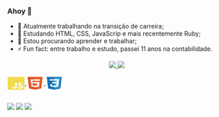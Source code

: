 ### Ahoy 👋

- 🔭 Atualmente trabalhando na transição de carreira;
- 🌱 Estudando HTML, CSS, JavaScrip e mais recentemente Ruby; 
- 🤔 Estou procurando aprender e trabalhar;
- ⚡ Fun fact: entre trabalho e estudo, passei 11 anos na contabilidade.

<div align="center">
  <a href="https://github.com/pauloafonsodev">
  <img height="157em" src="https://github-readme-stats.vercel.app/api?username=pauloafonsodev&show_icons=true&theme=swift&include_all_commits=true&count_private=true"/>
  <img height="156em" src="https://github-readme-stats.vercel.app/api/top-langs/?username=pauloafonsodev&layout=compact&langs_count=7&theme=swift"/>
</div>
<div style="display: inline_block"><br>
  <img align="center" alt="Rafa-Js" height="30" width="40" src="https://raw.githubusercontent.com/devicons/devicon/master/icons/javascript/javascript-plain.svg">
  <img align="center" alt="Rafa-HTML" height="30" width="40" src="https://raw.githubusercontent.com/devicons/devicon/master/icons/html5/html5-original.svg">
  <img align="center" alt="Rafa-CSS" height="30" width="40" src="https://raw.githubusercontent.com/devicons/devicon/master/icons/css3/css3-original.svg">
</div>
   
  ##
 
<div> 
  <a href="https://instagram.com/_paulonovaes" target="_blank"><img src="https://img.shields.io/badge/-Instagram-%23E4405F?style=for-the-badge&logo=instagram&logoColor=white" target="_blank"></a>
  <a href = "mailto:pauloafonso.dev@gmail.com"><img src="https://img.shields.io/badge/-Gmail-%23333?style=for-the-badge&logo=gmail&logoColor=white" target="_blank"></a>
  <a href="https://www.linkedin.com/in/paulo-afonso-a94033232" target="_blank"><img src="https://img.shields.io/badge/-LinkedIn-%230077B5?style=for-the-badge&logo=linkedin&logoColor=white" target="_blank"></a> 
 
</div>
